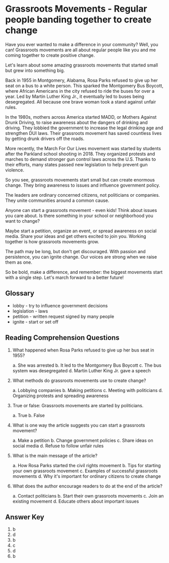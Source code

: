 # Grassroots Movements - Regular people banding together to create change

Have you ever wanted to make a difference in your community? Well, you can! Grassroots movements are all about regular people like you and me coming together to create positive change.

Let's learn about some amazing grassroots movements that started small but grew into something big.

Back in 1955 in Montgomery, Alabama, Rosa Parks refused to give up her seat on a bus to a white person. This sparked the Montgomery Bus Boycott, where African Americans in the city refused to ride the buses for over a year. Led by Martin Luther King Jr., it eventually led to buses being desegregated. All because one brave woman took a stand against unfair rules.

In the 1980s, mothers across America started MADD, or Mothers Against Drunk Driving, to raise awareness about the dangers of drinking and driving. They lobbied the government to increase the legal drinking age and strengthen DUI laws. Their grassroots movement has saved countless lives by getting drunk drivers off the roads.

More recently, the March For Our Lives movement was started by students after the Parkland school shooting in 2018. They organized protests and marches to demand stronger gun control laws across the U.S. Thanks to their efforts, many states passed new legislation to help prevent gun violence.

So you see, grassroots movements start small but can create enormous change. They bring awareness to issues and influence government policy.

The leaders are ordinary concerned citizens, not politicians or companies. They unite communities around a common cause.

Anyone can start a grassroots movement - even kids! Think about issues you care about. Is there something in your school or neighborhood you want to change?

Maybe start a petition, organize an event, or spread awareness on social media. Share your ideas and get others excited to join you. Working together is how grassroots movements grow.

The path may be long, but don't get discouraged. With passion and persistence, you can ignite change. Our voices are strong when we raise them as one.

So be bold, make a difference, and remember: the biggest movements start with a single step. Let's march forward to a better future!

## Glossary

- lobby - try to influence government decisions
- legislation - laws
- petition - written request signed by many people
- ignite - start or set off

## Reading Comprehension Questions

1. What happened when Rosa Parks refused to give up her bus seat in 1955?

   a. She was arrested
   b. It led to the Montgomery Bus Boycott
   c. The bus system was desegregated
   d. Martin Luther King Jr. gave a speech

2. What methods do grassroots movements use to create change?

   a. Lobbying companies
   b. Making petitions
   c. Meeting with politicians
   d. Organizing protests and spreading awareness

3. True or false: Grassroots movements are started by politicians.

   a. True
   b. False

4. What is one way the article suggests you can start a grassroots movement?

   a. Make a petition
   b. Change government policies
   c. Share ideas on social media
   d. Refuse to follow unfair rules

5. What is the main message of the article?

   a. How Rosa Parks started the civil rights movement
   b. Tips for starting your own grassroots movement
   c. Examples of successful grassroots movements
   d. Why it's important for ordinary citizens to create change

6. What does the author encourage readers to do at the end of the article?

   a. Contact politicians
   b. Start their own grassroots movements
   c. Join an existing movement
   d. Educate others about important issues

## Answer Key

1. b
2. d
3. b
4. c
5. d
6. b

